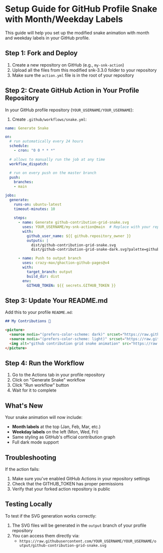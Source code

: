 # Setup Guide for GitHub Profile Snake with Month/Weekday Labels

This guide will help you set up the modified snake animation with month and weekday labels in your GitHub profile.

## Step 1: Fork and Deploy

1. Create a new repository on GitHub (e.g., `my-snk-action`)
2. Upload all the files from this modified snk-3.3.0 folder to your repository
3. Make sure the `action.yml` file is in the root of your repository

## Step 2: Create GitHub Action in Your Profile Repository

In your GitHub profile repository (`YOUR_USERNAME/YOUR_USERNAME`):

1. Create `.github/workflows/snake.yml`:

```yaml
name: Generate Snake

on:
  # run automatically every 24 hours
  schedule:
    - cron: "0 0 * * *" 
  
  # allows to manually run the job at any time
  workflow_dispatch:
  
  # run on every push on the master branch
  push:
    branches:
    - main

jobs:
  generate:
    runs-on: ubuntu-latest
    timeout-minutes: 10
    
    steps:
      - name: Generate github-contribution-grid-snake.svg
        uses: YOUR_USERNAME/my-snk-action@main  # Replace with your repo
        with:
          github_user_name: ${{ github.repository_owner }}
          outputs: |
            dist/github-contribution-grid-snake.svg
            dist/github-contribution-grid-snake-dark.svg?palette=github-dark

      - name: Push to output branch
        uses: crazy-max/ghaction-github-pages@v4
        with:
          target_branch: output
          build_dir: dist
        env:
          GITHUB_TOKEN: ${{ secrets.GITHUB_TOKEN }}
```

## Step 3: Update Your README.md

Add this to your profile `README.md`:

```markdown
## My Contributions 🐍

<picture>
  <source media="(prefers-color-scheme: dark)" srcset="https://raw.githubusercontent.com/YOUR_USERNAME/YOUR_USERNAME/output/github-contribution-grid-snake-dark.svg" />
  <source media="(prefers-color-scheme: light)" srcset="https://raw.githubusercontent.com/YOUR_USERNAME/YOUR_USERNAME/output/github-contribution-grid-snake.svg" />
  <img alt="github contribution grid snake animation" src="https://raw.githubusercontent.com/YOUR_USERNAME/YOUR_USERNAME/output/github-contribution-grid-snake.svg" />
</picture>
```

## Step 4: Run the Workflow

1. Go to the Actions tab in your profile repository
2. Click on "Generate Snake" workflow
3. Click "Run workflow" button
4. Wait for it to complete

## What's New

Your snake animation will now include:
- **Month labels** at the top (Jan, Feb, Mar, etc.)
- **Weekday labels** on the left (Mon, Wed, Fri)
- Same styling as GitHub's official contribution graph
- Full dark mode support

## Troubleshooting

If the action fails:
1. Make sure you've enabled GitHub Actions in your repository settings
2. Check that the GITHUB_TOKEN has proper permissions
3. Verify that your forked action repository is public

## Testing Locally

To test if the SVG generation works correctly:
1. The SVG files will be generated in the `output` branch of your profile repository
2. You can access them directly via:
   - `https://raw.githubusercontent.com/YOUR_USERNAME/YOUR_USERNAME/output/github-contribution-grid-snake.svg`